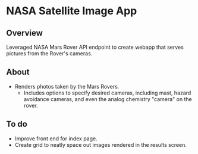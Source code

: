 
# NASA Satellite Image App


## Overview

Leveraged NASA Mars Rover API endpoint to create webapp that serves pictures
 from the Rover's cameras.
## About

- Renders photos taken by the Mars Rovers.
    - Includes options to specify desired cameras, including mast,
         hazard avoidance cameras, and even the analog chemistry "camera" on the rover.

## To do

- Improve front end for index page.
- Create grid to neatly space out images rendered in the results screen.
